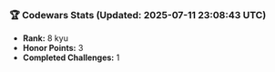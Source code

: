### 🏆 Codewars Stats (Updated: 2025-07-11 23:08:43 UTC)

- **Rank:** 8 kyu
- **Honor Points:** 3
- **Completed Challenges:** 1
